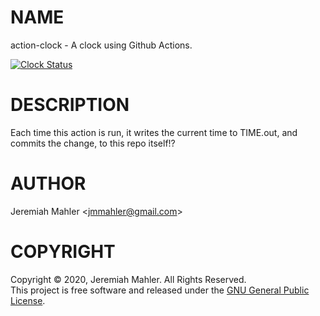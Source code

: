 
# NAME

action-clock - A clock using Github Actions.

[![Clock Status](https://github.com/jmahler/action-clock/workflows/Clock/badge.svg)](https://github.com/jmahler/action-clock/actions?query=workflow%3AClock)

# DESCRIPTION

Each time this action is run, it writes the current time
to TIME.out, and commits the change, to this repo itself!?

# AUTHOR

Jeremiah Mahler &lt;jmmahler@gmail.com&gt;

# COPYRIGHT

Copyright &copy; 2020, Jeremiah Mahler.  All Rights Reserved.<br>
This project is free software and released under
the [GNU General Public License][gpl].

 [gpl]: http://www.gnu.org/licenses/gpl.html
